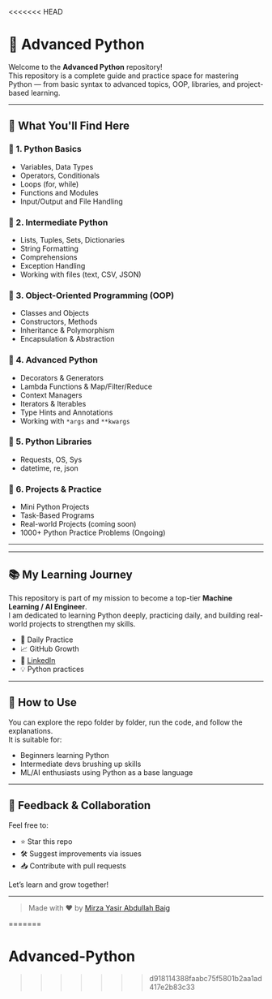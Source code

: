 <<<<<<< HEAD
# 🐍 Advanced Python

Welcome to the **Advanced Python** repository!  
This repository is a complete guide and practice space for mastering Python — from basic syntax to advanced topics, OOP, libraries, and project-based learning.

---

## 🚀 What You'll Find Here

### 🔹 1. Python Basics
- Variables, Data Types
- Operators, Conditionals
- Loops (for, while)
- Functions and Modules
- Input/Output and File Handling

### 🔹 2. Intermediate Python
- Lists, Tuples, Sets, Dictionaries
- String Formatting
- Comprehensions
- Exception Handling
- Working with files (text, CSV, JSON)

### 🔹 3. Object-Oriented Programming (OOP)
- Classes and Objects
- Constructors, Methods
- Inheritance & Polymorphism
- Encapsulation & Abstraction

### 🔹 4. Advanced Python
- Decorators & Generators
- Lambda Functions & Map/Filter/Reduce
- Context Managers
- Iterators & Iterables
- Type Hints and Annotations
- Working with `*args` and `**kwargs`

### 🔹 5. Python Libraries
- Requests, OS, Sys
- datetime, re, json

### 🔹 6. Projects & Practice
- Mini Python Projects
- Task-Based Programs
- Real-world Projects (coming soon)
- 1000+ Python Practice Problems (Ongoing)

---


---

## 📚 My Learning Journey

This repository is part of my mission to become a top-tier **Machine Learning / AI Engineer**.  
I am dedicated to learning Python deeply, practicing daily, and building real-world projects to strengthen my skills.

- 🔁 Daily Practice
- 📈 GitHub Growth
- 🔗 [LinkedIn](https://www.linkedin.com/in/mirza-yasir-abdullah-baig/) 
- 💡 Python practices

---

## 🌟 How to Use

You can explore the repo folder by folder, run the code, and follow the explanations.  
It is suitable for:
- Beginners learning Python
- Intermediate devs brushing up skills
- ML/AI enthusiasts using Python as a base language

---

## 📩 Feedback & Collaboration

Feel free to:
- ⭐ Star this repo
- 🛠 Suggest improvements via issues
- 📥 Contribute with pull requests

Let’s learn and grow together!

---

> Made with ❤️ by [Mirza Yasir Abdullah Baig](https://github.com/mirzayasirabdullahbaig07)

=======
# Advanced-Python
>>>>>>> d918114388faabc75f5801b2aa1ad417e2b83c33
